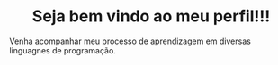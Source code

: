 <H1 align="center">Seja bem vindo ao meu perfil!!!</H1>
Venha acompanhar meu processo de aprendizagem em diversas linguagnes de programação.
